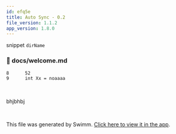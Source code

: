 ```yaml
---
id: efq5e
title: Auto Sync - 0.2
file_version: 1.1.2
app_version: 1.8.0
---
```


snippet `dirName`<swm-token data-swm-token=":sidebars.js:14:14:14:`  tutorialSidebar: [{type: &#39;autogenerated&#39;, dirName: &#39;.&#39;}],`"/>
<!-- NOTE-swimm-snippet: the lines below link your snippet to Swimm -->
### 📄 docs/welcome.md
```markdown
8      52
9      int Xx = noaaaa
```

<br/>

bhjbhbj

<br/>

This file was generated by Swimm. [Click here to view it in the app](http://localhost:5000/repos/Z2l0aHViJTNBJTNBTm9hUmVwbyUzQSUzQU5vYW96ZXI=/docs/efq5e).
